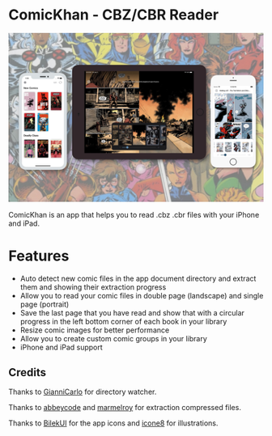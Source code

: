 
# ComicKhan - CBZ/CBR Reader

![Image](images/mock.jpg?)

ComicKhan is an app that helps you to read .cbz .cbr files with your iPhone and iPad.

# Features
* Auto detect new comic files in the app document directory and extract them and showing their extraction progress
* Allow you to read your comic files in double page (landscape) and single page (portrait)
* Save the last page that you have read and show that with a circular progress in the left bottom corner of each book in your library
* Resize comic images for better performance
* Allow you to create custom comic groups in your library
* iPhone and iPad support 

## Credits

Thanks to [GianniCarlo](https://github.com/GianniCarlo/DirectoryWatcher) for directory watcher.

Thanks to [abbeycode](https://github.com/abbeycode/UnrarKit) and [marmelroy](https://github.com/marmelroy/Zip) for extraction compressed files. 

Thanks to [BilekUI](https://twitter.com/BilekUI) for the app icons and [icone8](https://icons8.com) for illustrations.
